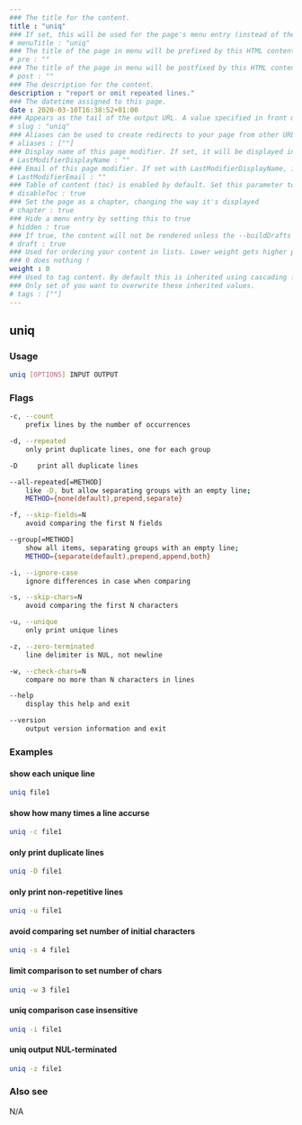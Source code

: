 ```yaml
---
### The title for the content.
title : "uniq"
### If set, this will be used for the page's menu entry (instead of the `title` attribute)
# menuTitle : "uniq"
### The title of the page in menu will be prefixed by this HTML content
# pre : ""
### The title of the page in menu will be postfixed by this HTML content
# post : ""
### The description for the content.
description : "report or omit repeated lines."
### The datetime assigned to this page.
date : 2020-03-10T16:38:52+01:00
### Appears as the tail of the output URL. A value specified in front matter will override the segment of the URL based on the filename.
# slug : "uniq"
### Aliases can be used to create redirects to your page from other URLs.
# aliases : [""]
### Display name of this page modifier. If set, it will be displayed in the footer.
# LastModifierDisplayName : ""
### Email of this page modifier. If set with LastModifierDisplayName, it will be displayed in the footer
# LastModifierEmail : ""
### Table of content (toc) is enabled by default. Set this parameter to true to disable it.
# disableToc : true
### Set the page as a chapter, changing the way it's displayed
# chapter : true
### Hide a menu entry by setting this to true
# hidden : true
### If true, the content will not be rendered unless the --buildDrafts flag is passed to the hugo command.
# draft : true
### Used for ordering your content in lists. Lower weight gets higher precedence. So content with lower weight will come first.
### 0 does nothing !
weight : 0
### Used to tag content. By default this is inherited using cascading from _index.md files
### Only set of you want to overwrite these inherited values.
# tags : [""]
---
```


## uniq

### Usage

```bash
uniq [OPTIONS] INPUT OUTPUT
```

### Flags

```bash
-c, --count
    prefix lines by the number of occurrences

-d, --repeated
    only print duplicate lines, one for each group

-D     print all duplicate lines

--all-repeated[=METHOD]
    like -D, but allow separating groups with an empty line;
    METHOD={none(default),prepend,separate}

-f, --skip-fields=N
    avoid comparing the first N fields

--group[=METHOD]
    show all items, separating groups with an empty line;
    METHOD={separate(default),prepend,append,both}

-i, --ignore-case
    ignore differences in case when comparing

-s, --skip-chars=N
    avoid comparing the first N characters

-u, --unique
    only print unique lines

-z, --zero-terminated
    line delimiter is NUL, not newline

-w, --check-chars=N
    compare no more than N characters in lines

--help
    display this help and exit

--version
    output version information and exit
```

### Examples

#### show each unique line

```bash
uniq file1
```

#### show how many times a line accurse

```bash
uniq -c file1
```

#### only print duplicate lines

```bash
uniq -D file1
```

#### only print non-repetitive lines

```bash
uniq -u file1
```

#### avoid comparing set number of initial characters

```bash
uniq -s 4 file1
```

#### limit comparison to set number of chars

```bash
uniq -w 3 file1
```

#### uniq comparison case insensitive

```bash
uniq -i file1
```

#### uniq output NUL-terminated

```bash
uniq -z file1
```

### Also see

N/A
